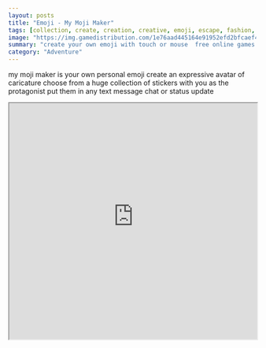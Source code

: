 ```yaml
---
layout: posts
title: "Emoji - My Moji Maker"
tags: [collection, create, creation, creative, emoji, escape, fashion, friendly, games, house, kids, maker, mobile, movie, photo, photoshoot, quiz, smash, star, pass, photographer, free, online, games, oyna, game, free, games, play, play, games]
image: "https://img.gamedistribution.com/1e76aad445164e91952efd2bfcaef42d.jpg"
summary: "create your own emoji with touch or mouse  free online games oyna game free games play play games"
category: "Adventure"
---
```


my moji maker is your own personal emoji create an expressive avatar of caricature choose from a huge collection of stickers with you as the protagonist put them in any text message chat or status update

<iframe width="100%" height="480px;" src="https://html5.gamedistribution.com/1e76aad445164e91952efd2bfcaef42d/"></iframe>